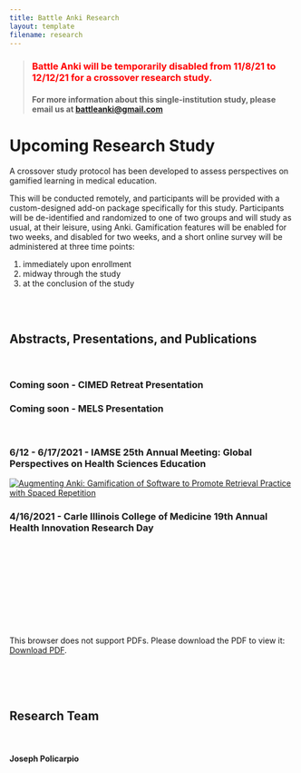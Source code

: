 ```yaml
---
title: Battle Anki Research
layout: template
filename: research
---
```


>### <span style="color:red">  Battle Anki will be temporarily disabled from 11/8/21 to 12/12/21 for a crossover research study.</span>
>#### For more information about this single-institution study, please email us at [battleanki@gmail.com](mailto:battleanki@gmail.com) 

# Upcoming Research Study

A crossover study protocol has been developed to assess perspectives on gamified learning in medical education.

This will be conducted remotely, and participants will be provided with a custom-designed add-on package specifically for this study.
Participants will be de-identified and randomized to one of two groups and will study as usual, at their leisure, using Anki.
Gamification features will be enabled for two weeks, and disabled for two weeks, and a short online survey will be administered at three time points:
1. immediately upon enrollment
2. midway through the study
3. at the conclusion of the study

<br><br>

## Abstracts, Presentations, and Publications

<br>

### Coming soon - CIMED Retreat Presentation

### Coming soon - MELS Presentation

<br>

### 6/12 - 6/17/2021 - IAMSE 25th Annual Meeting: Global Perspectives on Health Sciences Education

[![Augmenting Anki: Gamification of Software to Promote Retrieval Practice with Spaced
Repetition](./Images/Research/Policarpio_MacInnis_Wallon_poster_IAMSE.jpg)](https://github.com/jopeo/jopeo.github.io/blob/master/Images/Research/Policarpio_MacInnis_Wallon_poster_IAMSE.jpg?raw=true)

### 4/16/2021 - Carle Illinois College of Medicine 19th Annual Health Innovation Research Day

<object data="./Images/Research/CIMED_HIRD.pdf" width="700px" height="700px">
    <embed src="./Images/Research/CIMED_HIRD.pdf">
        <p>This browser does not support PDFs. Please download the PDF to view it: <a href="./Images/Research/CIMED_HIRD.pdf">Download PDF</a>.</p>
</object>

[comment]: <> (![Carle Illinois College of Medicine 19th Annual Health Innovation Research Day)

[comment]: <> (Presentation]&#40;./Images/Research/CIMED_HIRD.pdf "Carle Illinois College of Medicine 19th Annual Health Innovation Research Day)

[comment]: <> (Presentation"&#41;)


<br><br><br>

## Research Team

<br>

#### Joseph Policarpio